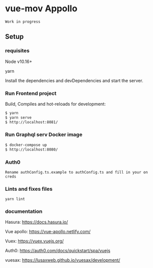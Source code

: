 # vue-mov Appollo

    Work in progress

## Setup

### requisites

Node v10.16+

yarn

Install the dependencies and devDependencies and start the server.

### Run Frontend project

Build, Compiles and hot-reloads for development:

```sh
$ yarn
$ yarn serve
$ http://localhost:8081/
```

### Run Graphql serv Docker image

```sh
$ docker-compose up
$ http://localhost:8080/
```

### Auth0

```
Rename authConfig.ts.example to authConfig.ts and fill in your on creds
```

### Lints and fixes files

```
yarn lint
```

### documentation

Hasura: https://docs.hasura.io/

Vue apollo: https://vue-apollo.netlify.com/

Vuex: https://vuex.vuejs.org/

Auth0: https://auth0.com/docs/quickstart/spa/vuejs

vuesax: https://lusaxweb.github.io/vuesax/development/
